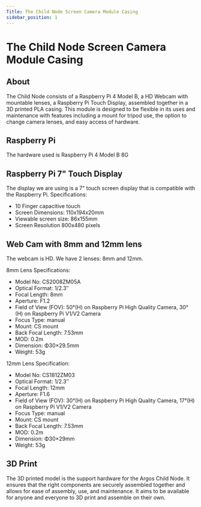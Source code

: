 ```yaml
---
Title: The Child Node Screen Camera Module Casing
sidebar_position: 1
---
```


# The Child Node Screen Camera Module Casing

## About

The Child Node consists of a Raspberry Pi 4 Model B, a HD Webcam with mountable lenses, a Raspberry Pi Touch Display, assembled together in a 3D printed PLA casing. This module is designed to be flexible in its uses and maintenance with features including a mount for tripod use, the option to change camera lenses, and easy access of hardware.

## Raspberry Pi

The hardware used is Raspberry Pi 4 Model B 8G

## Raspberry Pi 7" Touch Display

The display we are using is a 7" touch screen display that is compatible with the Raspberry Pi.
Specifications:

- 10 Finger capacitive touch
- Screen Dimensions: 110x194x20mm
- Viewable screen size: 86x155mm
- Screen Resolution 800x480 pixels

## Web Cam with 8mm and 12mm lens

The webcam is HD. We have 2 lenses: 8mm and 12mm.

8mm Lens Specifications:

- Model No: CS2008ZM05A
- Optical Format: 1/2.3″
- Focal Length: 8mm
- Aperture: F1.2
- Field of View (FOV): 50°(H) on Raspberry Pi High Quality Camera, 30°(H) on Raspberry Pi V1/V2 Camera
- Focus Type: manual
- Mount: CS mount
- Back Focal Length: 7.53mm
- MOD: 0.2m
- Dimension: Φ30×29.5mm
- Weight: 53g

12mm Lens Specification:

- Model No: CS1812ZM03
- Optical Format: 1/2.3″
- Focal Length: 12mm
- Aperture: F1.6
- Field of View (FOV): 30°(H) on Raspberry Pi High Quality Camera, 17°(H) on Raspberry Pi V1/V2 Camera
- Focus Type: manual
- Mount: CS mount
- Back Focal Length: 7.53mm
- MOD: 0.2m
- Dimension: Φ30×29mm
- Weight: 53g

## 3D Print

The 3D printed model is the support hardware for the Argos Child Node. It ensures that the right components are securely assembled together and allows for ease of assembly, use, and maintenance. It aims to be available for anyone and everyone to 3D print and assemble on their own.
